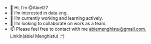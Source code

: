 - 👋 Hi, I’m @Abiel27
- 👀 I’m interested in data eng.
- 🌱 I’m currently working and learning actively.
- 💞️ I’m looking to collaborate on work as a team.
- 📫 Please feel free to contact with me abiemenghistu@gmail.com, LinkIn(abiel Menghistu) :^)

<!---
Abiel27/Abiel27 is a ✨ special ✨ repository because its `README.md` (this file) appears on your GitHub profile.
You can click the Preview link to take a look at your changes.
--->
